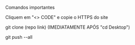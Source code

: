 Comandos importantes

Cliquem em "<> CODE" e copie o HTTPS do site

git clone (repo link) (IMEDIATAMENTE APÓS "cd Desktop")

git push --all
